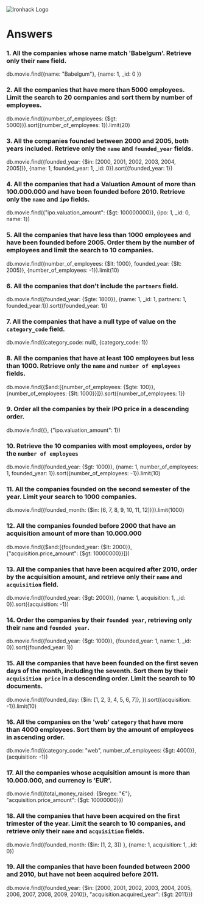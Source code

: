 ![Ironhack Logo](https://i.imgur.com/1QgrNNw.png)

# Answers

### 1. All the companies whose name match 'Babelgum'. Retrieve only their `name` field.

db.movie.find({name: "Babelgum"}, {name: 1, \_id: 0 })

### 2. All the companies that have more than 5000 employees. Limit the search to 20 companies and sort them by **number of employees**.

db.movie.find({number_of_employees: {$gt: 5000}}).sort({number_of_employees: 1}).limit(20)

### 3. All the companies founded between 2000 and 2005, both years included. Retrieve only the `name` and `founded_year` fields.

db.movie.find({founded_year: {$in: [2000, 2001, 2002, 2003, 2004, 2005]}}, {name: 1, founded_year: 1, \_id: 0}).sort({founded_year: 1})

### 4. All the companies that had a Valuation Amount of more than 100.000.000 and have been founded before 2010. Retrieve only the `name` and `ipo` fields.

db.movie.find({"ipo.valuation_amount": {$gt: 100000000}}, {ipo: 1, \_id: 0, name: 1})

### 5. All the companies that have less than 1000 employees and have been founded before 2005. Order them by the number of employees and limit the search to 10 companies.

db.movie.find({number_of_employees: {$lt: 1000}, founded_year: {$lt: 2005}}, {number_of_employees: -1}).limit(10)

### 6. All the companies that don't include the `partners` field.

db.movie.find({founded_year: {$gte: 1800}}, {name: 1, \_id: 1, partners: 1, founded_year:1}).sort({founded_year: 1})

### 7. All the companies that have a null type of value on the `category_code` field.

db.movie.find({category_code: null}, {category_code: 1})

### 8. All the companies that have at least 100 employees but less than 1000. Retrieve only the `name` and `number of employees` fields.

db.movie.find({$and:[{number_of_employees: {$gte: 100}}, {number_of_employees: {$lt: 1000}}]}).sort({number_of_employees: 1})

### 9. Order all the companies by their IPO price in a descending order.

db.movie.find({}, {"ipo.valuation_amount": 1})

### 10. Retrieve the 10 companies with most employees, order by the `number of employees`

db.movie.find({founded_year: {$gt: 1000}}, {name: 1, number_of_employees: 1, founded_year: 1}).sort({number_of_employees: -1}).limit(10)

### 11. All the companies founded on the second semester of the year. Limit your search to 1000 companies.

db.movie.find({founded_month: {$in: [6, 7, 8, 9, 10, 11, 12]}}).limit(1000)

### 12. All the companies founded before 2000 that have an acquisition amount of more than 10.000.000

db.movie.find({$and:[{founded_year: {$lt: 2000}}, {"acquisition.price_amount": {$gt: 10000000}}]})

### 13. All the companies that have been acquired after 2010, order by the acquisition amount, and retrieve only their `name` and `acquisition` field.

db.movie.find({founded_year: {$gt: 2000}}, {name: 1, acquisition: 1, \_id: 0}).sort({acquisition: -1})

### 14. Order the companies by their `founded year`, retrieving only their `name` and `founded year`.

db.movie.find({founded_year: {$gt: 1000}}, {founded_year: 1, name: 1, \_id: 0}).sort({founded_year: 1})

### 15. All the companies that have been founded on the first seven days of the month, including the seventh. Sort them by their `acquisition price` in a descending order. Limit the search to 10 documents.

db.movie.find({founded_day: {$in: [1, 2, 3, 4, 5, 6, 7]}, }).sort({acquisition: -1}).limit(10)

### 16. All the companies on the 'web' `category` that have more than 4000 employees. Sort them by the amount of employees in ascending order.

db.movie.find({category_code: "web", number_of_employees: {$gt: 4000}}, {acquisition: -1})

### 17. All the companies whose acquisition amount is more than 10.000.000, and currency is 'EUR'.

db.movie.find({total_money_raised: {$regex: "€"},  "acquisition.price_amount": {$gt: 10000000}})

### 18. All the companies that have been acquired on the first trimester of the year. Limit the search to 10 companies, and retrieve only their `name` and `acquisition` fields.

db.movie.find({founded_month: {$in: [1, 2, 3]} }, {name: 1, acquisition: 1, \_id: 0})

### 19. All the companies that have been founded between 2000 and 2010, but have not been acquired before 2011.

db.movie.find({founded_year: {$in: [2000, 2001, 2002, 2003, 2004, 2005, 2006, 2007, 2008, 2009, 2010]}, "acquisition.acquired_year": {$gt: 2011}})
